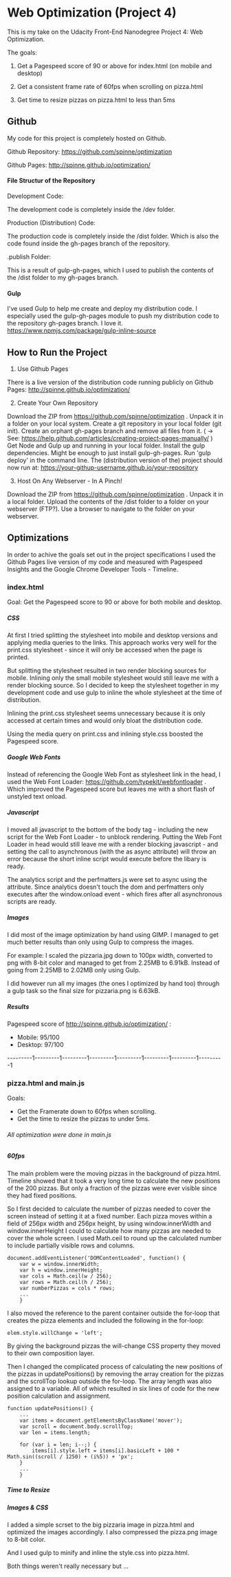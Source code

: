 # Web Optimization (Project 4)

This is my take on the Udacity Front-End Nanodegree Project 4: Web Optimization.

The goals:

1. Get a Pagespeed score of 90 or above for index.html (on mobile and desktop)

2. Get a consistent frame rate of 60fps when scrolling on pizza.html

3. Get time to resize pizzas on pizza.html to less than 5ms

## Github

My code for this project is completely hosted on Github.

Github Repository: https://github.com/spinne/optimization

Github Pages: http://spinne.github.io/optimization/

#### File Structur of the Repository

Development Code:

The development code is completely inside the /dev folder. 


Production (Distribution) Code:

The production code is completely inside the /dist folder. Which is also the 
code found inside the gh-pages branch of the repository.


.publish Folder:

This is a result of gulp-gh-pages, which I used to publish the contents of the
/dist folder to my gh-pages branch.

#### Gulp
I've used Gulp to help me create and deploy my distribution code. I especially
used the gulp-gh-pages module to push my distribution code to the repository
gh-pages branch. I love it.
https://www.npmjs.com/package/gulp-inline-source

## How to Run the Project

  1. Use Github Pages
  
  There is a live version of the distribution code running publicly on
  Github Pages: http://spinne.github.io/optimization/

  
  2. Create Your Own Repository
  
  Download the ZIP from https://github.com/spinne/optimization .
  Unpack it in a folder on your local system.
  Create a git repository in your local folder (git init).
  Create an orphant gh-pages branch and remove all files from it.
  ( -> See: https://help.github.com/articles/creating-project-pages-manually/ )
  Get Node and Gulp up and running in your local folder.
  Install the gulp dependencies. Might be enough to just install gulp-gh-pages.
  Run 'gulp deploy' in the command line.
  The (distribution version of the) project should now run at:
  https://your-githup-username.github.io/your-repository
  
  
  3. Host On Any Webserver - In A Pinch!
  
  Download the ZIP from https://github.com/spinne/optimization .
  Unpack it in a local folder.
  Upload the contents of the /dist folder to a folder on your webserver (FTP?).
  Use a browser to navigate to the folder on your webserver.
  

## Optimizations

In order to achive the goals set out in the project specifications I used the 
Github Pages live version of my code and measured with Pagespeed Insights 
and the Google Chrome Developer Tools - Timeline.

 
### index.html

Goal: Get the Pagespeed score to 90 or above for both mobile and desktop.

##### CSS

At first I tried splitting the stylesheet into mobile and desktop versions
and applying media queries to the links. This approach works very well for
the print.css stylesheet - since it will only be accessed when the page is
printed.

But splitting the stylesheet resulted in two render blocking sources for 
mobile. Inlining only the small mobile stylesheet would still leave me
with a render blocking source. So I decided to keep the stylesheet together
in my development code and use gulp to inline the whole stylesheet at the
time of distribution.

Inlining the print.css stylesheet seems unnecessary because it is only 
accessed at certain times and would only bloat the distribution code. 

Using the media query on print.css and inlining style.css boosted the 
Pagespeed score.

##### Google Web Fonts

Instead of referencing the Google Web Font as stylesheet link in the head,
I used the Web Font Loader: https://github.com/typekit/webfontloader .
Which improved the Pagespeed score but leaves me with a short flash of
unstyled text onload. 

##### Javascript

I moved all javascript to the bottom of the body tag - including the new script
for the Web Font Loader - to unblock rendering. Putting the Web Font Loader in
head would still leave me with a render blocking javascript - and setting the
call to asynchronous (with the as async attribute) will throw an error because
the short inline script would execute before the libary is ready.

The analytics script and the perfmatters.js were set to async using the attribute.
Since analytics doesn't touch the dom and perfmatters only executes after the 
window.onload event - which fires after all asynchronous scripts are ready.

##### Images

I did most of the image optimization by hand using GIMP. I managed to get much
better results than only using Gulp to compress the images.

For example: I scaled the pizzaria.jpg down to 100px width, converted to png
with 8-bit color and managed to get from 2.25MB to 6.91kB. Instead of going
from 2.25MB to 2.02MB only using Gulp.

I did however run all my images (the ones I optimized by hand too) through a
gulp task so the final size for pizzaria.png is 6.63kB.

##### Results

Pagespeed score of http://spinne.github.io/optimization/ :

* Mobile: 95/100
* Desktop: 97/100

---------1---------1---------1---------1---------1---------1---------1---------1

### pizza.html and main.js

Goals:

* Get the Framerate down to 60fps when scrolling.
* Get the time to resize the pizzas to under 5ms.

###### All optimization were done in main.js

##### 60fps

The main problem were the moving pizzas in the background of pizza.html.
Timeline showed that it took a very long time to calculate the new positions of
the 200 pizzas. But only a fraction of the pizzas were ever visible since they
had fixed positions.

So I first decided to calculate the number of pizzas needed to cover the screen
instead of setting it at a fixed number. Each pizza moves within a field of 
256px width and 256px height, by using window.innerWidth and window.innerHeight
I could to calculate how many pizzas are needed to cover the whole screen. 
I used Math.ceil to round up the calculated number to include partially visible
rows and columns.

```
document.addEventListener('DOMContentLoaded', function() {
	var w = window.innerWidth;
	var h = window.innerHeight;
	var cols = Math.ceil(w / 256);
	var rows = Math.ceil(h / 256);
	var numberPizzas = cols * rows;
	...
	}
```

I also moved the reference to the parent container outside the for-loop that
creates the pizza elements and included the following in the for-loop: 

```
elem.style.willChange = 'left';
```

By giving the background pizzas the will-change CSS property they moved to 
their own composition layer. 

Then I changed the complicated process of calculating the new positions of the
pizzas in updatePositions() by removing the array creation for the pizzas and
the scrollTop lookup outside the for-loop. The array length was also assigned
to a variable. All of which resulted in six lines of code for the new position
calculation and assignment.

```
function updatePositions() {
	...
	var items = document.getElementsByClassName('mover');
	var scroll = document.body.scrollTop;
	var len = items.length;
	
	for (var i = len; i--;) {
		items[i].style.left = items[i].basicLeft + 100 * Math.sin((scroll / 1250) + (i%5)) + 'px';
	}
	...
	}
```

##### Time to Resize



##### Images & CSS

I added a simple scrset to the big pizzaria image in pizza.html and optimized 
the images accordingly. I also compressed the pizza.png image to 8-bit color.

And I used gulp to minify and inline the style.css into pizza.html.

Both things weren't really necessary but ...